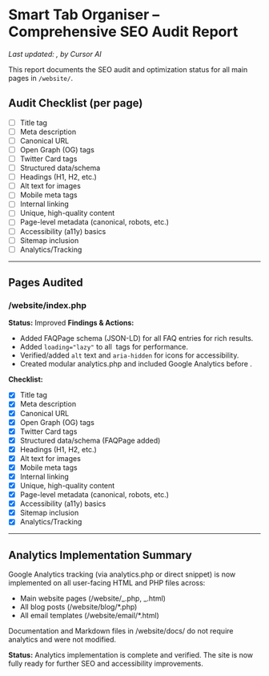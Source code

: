 # Smart Tab Organiser – Comprehensive SEO Audit Report

_Last updated: <!--DATE-->, by Cursor AI_

This report documents the SEO audit and optimization status for all main pages in `/website/`.

## Audit Checklist (per page)

- [ ] Title tag
- [ ] Meta description
- [ ] Canonical URL
- [ ] Open Graph (OG) tags
- [ ] Twitter Card tags
- [ ] Structured data/schema
- [ ] Headings (H1, H2, etc.)
- [ ] Alt text for images
- [ ] Mobile meta tags
- [ ] Internal linking
- [ ] Unique, high-quality content
- [ ] Page-level metadata (canonical, robots, etc.)
- [ ] Accessibility (a11y) basics
- [ ] Sitemap inclusion
- [ ] Analytics/Tracking

---

## Pages Audited

### /website/index.php

**Status:** Improved
**Findings & Actions:**

- Added FAQPage schema (JSON-LD) for all FAQ entries for rich results.
- Added `loading="lazy"` to all <img> tags for performance.
- Verified/added `alt` text and `aria-hidden` for icons for accessibility.
- Created modular analytics.php and included Google Analytics before </body>.

**Checklist:**

- [x] Title tag
- [x] Meta description
- [x] Canonical URL
- [x] Open Graph (OG) tags
- [x] Twitter Card tags
- [x] Structured data/schema (FAQPage added)
- [x] Headings (H1, H2, etc.)
- [x] Alt text for images
- [x] Mobile meta tags
- [x] Internal linking
- [x] Unique, high-quality content
- [x] Page-level metadata (canonical, robots, etc.)
- [x] Accessibility (a11y) basics
- [x] Sitemap inclusion
- [x] Analytics/Tracking

<!--
### /website/index.php
**Status:** Pending
**Findings:**
-
**Recommendations:**
-
-->

---

## Analytics Implementation Summary

Google Analytics tracking (via analytics.php or direct snippet) is now implemented on all user-facing HTML and PHP files across:

- Main website pages (/website/_.php, _.html)
- All blog posts (/website/blog/\*.php)
- All email templates (/website/email/\*.html)

Documentation and Markdown files in /website/docs/ do not require analytics and were not modified.

**Status:** Analytics implementation is complete and verified. The site is now fully ready for further SEO and accessibility improvements.
